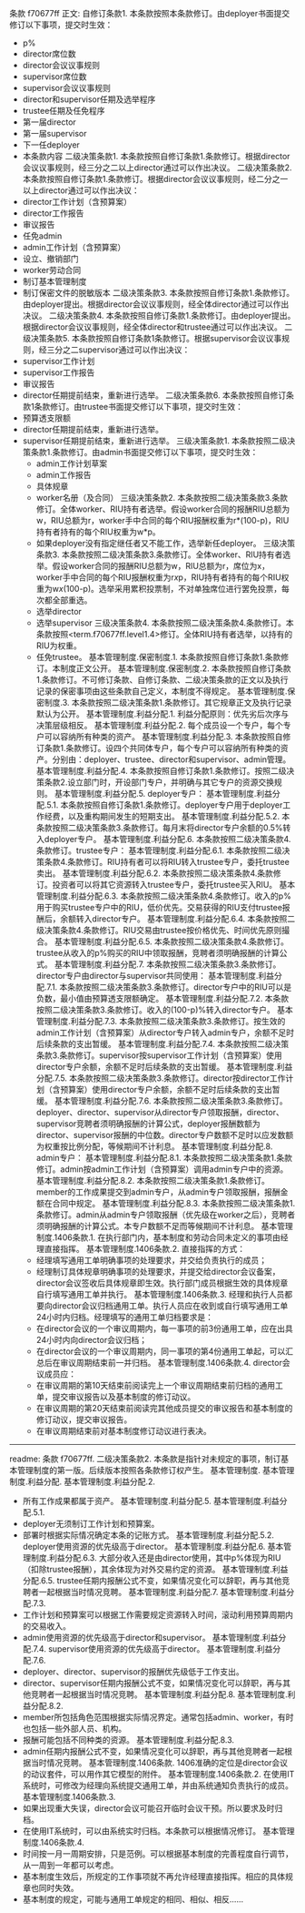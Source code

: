 条款 f70677ff 正文:
自修订条款1. 本条款按照本条款修订。由deployer书面提交修订以下事项，提交时生效：
  - p%
  - director席位数
  - director会议议事规则
  - supervisor席位数
  - supervisor会议议事规则
  - director和supervisor任期及选举程序
  - trustee任期及任免程序
  - 第一届director
  - 第一届supervisor
  - 下一任deployer
  - 本条款内容
二级决策条款1. 本条款按照自修订条款1.条款修订。根据director会议议事规则，经三分之二以上director通过可以作出决议。
二级决策条款2. 本条款按照自修订条款1.条款修订。根据director会议议事规则，经二分之一以上director通过可以作出决议：
  - director工作计划（含预算案）
  - director工作报告
  - 审议报告
  - 任免admin
  - admin工作计划（含预算案）
  - 设立、撤销部门
  - worker劳动合同
  - 制订基本管理制度
  - 制订保密文件的脱敏版本
二级决策条款3. 本条款按照自修订条款1.条款修订。由deployer提出。根据director会议议事规则，经全体director通过可以作出决议。
二级决策条款4. 本条款按照自修订条款1.条款修订。由deployer提出。根据director会议议事规则，经全体director和trustee通过可以作出决议。
二级决策条款5. 本条款按照自修订条款1条款修订。根据supervisor会议议事规则，经三分之二supervisor通过可以作出决议：
  - supervisor工作计划
  - supervisor工作报告
  - 审议报告
  - director任期提前结束，重新进行选举。
二级决策条款6. 本条款按照自修订条款1条款修订。由trustee书面提交修订以下事项，提交时生效：
- 预算透支限额
- director任期提前结束，重新进行选举。
- supervisor任期提前结束，重新进行选举。
三级决策条款1. 本条款按照二级决策条款1.条款修订。由admin书面提交修订以下事项，提交时生效：
  - admin工作计划草案
  - admin工作报告
  - 具体规章
  - worker名册（及合同）
三级决策条款2. 本条款按照二级决策条款3.条款修订。全体worker、RIU持有者选举。假设worker合同的报酬RIU总额为w，RIU总额为r，worker手中合同的每个RIU报酬权重为r*(100-p)，RIU持有者持有的每个RIU权重为w*p。 
  - 如果deployer没有指定继任者又不能工作，选举新任deployer。
三级决策条款3. 本条款按照二级决策条款3.条款修订。全体worker、RIU持有者选举。假设worker合同的报酬RIU总额为w，RIU总额为r，席位为x，worker手中合同的每个RIU报酬权重为r*x*p，RIU持有者持有的每个RIU权重为w*x*(100-p)。选举采用累积投票制，不对单独席位进行罢免投票，每次都全部重选。
  - 选举director
  - 选举supervisor
三级决策条款4. 本条款按照二级决策条款4.条款修订。本条款按照<term.f70677ff.level1.4>修订。全体RIU持有者选举，以持有的RIU为权重。
  - 任免trustee。
基本管理制度.保密制度.1. 本条款按照自修订条款1.条款修订。本制度正文公开。
基本管理制度.保密制度.2. 本条款按照自修订条款1.条款修订。不可修订条款、自修订条款、二级决策条款的正文以及执行记录的保密事项由这些条款自己定义，本制度不得规定。
基本管理制度.保密制度.3. 本条款按照二级决策条款1.条款修订。其它规章正文及执行记录默认为公开。
基本管理制度.利益分配.1. 利益分配原则：优先劣后次序与决策层级相反。
基本管理制度.利益分配.2. 每个成员设一个专户，每个专户可以容纳所有种类的资产。
基本管理制度.利益分配.3. 本条款按照自修订条款1.条款修订。设四个共同体专户，每个专户可以容纳所有种类的资产。分别由：deployer、trustee、director和supervisor、admin管理。
基本管理制度.利益分配.4. 本条款按照自修订条款1.条款修订。按照二级决策条款2.设立部门时，开设部门专户，并明确与其它专户的资源交换规则。
基本管理制度.利益分配.5. deployer专户：
基本管理制度.利益分配.5.1. 本条款按照自修订条款1.条款修订。deployer专户用于deployer工作经费，以及重构期间发生的短期支出。
基本管理制度.利益分配.5.2. 本条款按照二级决策条款3.条款修订。每月末将director专户余额的0.5%转入deployer专户。
基本管理制度.利益分配.6. 本条款按照二级决策条款4.条款修订。trustee专户：
基本管理制度.利益分配.6.1. 本条款按照二级决策条款4.条款修订。RIU持有者可以将RIU转入trustee专户，委托trustee卖出。
基本管理制度.利益分配.6.2. 本条款按照二级决策条款4.条款修订。投资者可以将其它资源转入trustee专户，委托trustee买入RIU。
基本管理制度.利益分配.6.3. 本条款按照二级决策条款4.条款修订。收入的p%用于购买trustee专户中的RIU，低价优先。交易获得的RIU支付trustee报酬后，余额转入director专户。
基本管理制度.利益分配.6.4. 本条款按照二级决策条款4.条款修订。RIU交易由trustee按价格优先、时间优先原则撮合。
基本管理制度.利益分配.6.5. 本条款按照二级决策条款4.条款修订。trustee从收入的p%购买的RIU中领取报酬，竞聘者须明确报酬的计算公式。
基本管理制度.利益分配.7. 本条款按照二级决策条款3.条款修订。director专户由director与supervisor共同使用：
基本管理制度.利益分配.7.1. 本条款按照二级决策条款3.条款修订。director专户中的RIU可以是负数，最小值由预算透支限额确定。
基本管理制度.利益分配.7.2. 本条款按照二级决策条款3.条款修订。收入的(100-p)%转入director专户。
基本管理制度.利益分配.7.3. 本条款按照二级决策条款3.条款修订。按生效的admin工作计划（含预算案）从director专户转入admin专户，余额不足时后续条款的支出暂缓。
基本管理制度.利益分配.7.4. 本条款按照二级决策条款3.条款修订。supervisor按supervisor工作计划（含预算案）使用director专户余额，余额不足时后续条款的支出暂缓。
基本管理制度.利益分配.7.5. 本条款按照二级决策条款3.条款修订。director按director工作计划（含预算案）使用director专户余额，余额不足时后续条款的支出暂缓。
基本管理制度.利益分配.7.6. 本条款按照二级决策条款3.条款修订。deployer、director、supervisor从director专户领取报酬，director、supervisor竞聘者须明确报酬的计算公式，deployer报酬数额为director、supervisor报酬的中位数。director专户数额不足时以应发数额为权重按比例分配，等候期间不计利息。
基本管理制度.利益分配.8. admin专户：
基本管理制度.利益分配.8.1. 本条款按照二级决策条款1.条款修订。admin按admin工作计划（含预算案）调用admin专户中的资源。
基本管理制度.利益分配.8.2. 本条款按照二级决策条款1.条款修订。member的工作成果提交到admin专户，从admin专户领取报酬，报酬金额在合同中规定。
基本管理制度.利益分配.8.3. 本条款按照二级决策条款1.条款修订。admin从admin专户领取报酬（优先级在worker之后），竞聘者须明确报酬的计算公式。本专户数额不足而等候期间不计利息。
基本管理制度.1406条款.1. 在执行部门内，基本制度和劳动合同未定义的事项由经理直接指挥。
基本管理制度.1406条款.2. 直接指挥的方式：
  - 经理填写通用工单明确事项的处理要求，并交给负责执行的成员；
  - 经理制订具体规章明确事项的处理要求，并提交给director会议备案，director会议签收后具体规章即生效。执行部门成员根据生效的具体规章自行填写通用工单并执行。
基本管理制度.1406条款.3. 经理和执行人员都要向director会议归档通用工单。执行人员应在收到或自行填写通用工单24小时内归档。经理填写的通用工单归档要求是：
  - 在director会议的一个审议周期内，每一事项的前3份通用工单，应在出具24小时内向director会议归档；
  - 在director会议的一个审议周期内，同一事项的第4份通用工单起，可以汇总后在审议周期结束前一并归档。
基本管理制度.1406条款.4. director会议成员应：
  - 在审议周期的第10天结束前阅读完上一个审议周期结束前归档的通用工单，提交审议报告以及基本制度的修订动议。
  - 在审议周期的第20天结束前阅读完其他成员提交的审议报告和基本制度的修订动议，提交审议报告。
  - 在审议周期结束前对基本制度修订动议进行表决。

---
readme:
条款 f70677ff. 二级决策条款2.
本条款是指针对未规定的事项，制订基本管理制度的第一版。后续版本按照各条款修订权产生。
基本管理制度.
基本管理制度.利益分配.
基本管理制度.利益分配.2.
- 所有工作成果都属于资产。
基本管理制度.利益分配.5.
基本管理制度.利益分配.5.1.
- deployer无须制订工作计划和预算案。
- 部署时根据实际情况确定本条的记账方式。
基本管理制度.利益分配.5.2.
deployer使用资源的优先级高于director。
基本管理制度.利益分配.6.
基本管理制度.利益分配.6.3.
大部分收入还是由director使用，其中p%体现为RIU（扣除trustee报酬），其余体现为对外交易约定的资源。
基本管理制度.利益分配.6.5.
trustee任期内报酬公式不变，如果情况变化可以辞职，再与其他竞聘者一起根据当时情况竞聘。
基本管理制度.利益分配.7.
基本管理制度.利益分配.7.3.
- 工作计划和预算案可以根据工作需要规定资源转入时间，滚动利用预算周期内的交易收入。
- admin使用资源的优先级高于director和supervisor。
基本管理制度.利益分配.7.4.
supervisor使用资源的优先级高于director。
基本管理制度.利益分配.7.6.
- deployer、director、supervisor的报酬优先级低于工作支出。
- director、supervisor任期内报酬公式不变，如果情况变化可以辞职，再与其他竞聘者一起根据当时情况竞聘。
基本管理制度.利益分配.8.
基本管理制度.利益分配.8.2.
- member所包括角色范围根据实际情况界定。通常包括admin、worker，有时也包括一些外部人员、机构。
- 报酬可能包括不同种类的资源。
基本管理制度.利益分配.8.3.
- admin任期内报酬公式不变，如果情况变化可以辞职，再与其他竞聘者一起根据当时情况竞聘。
基本管理制度.1406条款.
1406准确的定位是director会议的动议套件，可以用作其它模型的附件。 ​​​
基本管理制度.1406条款.2.
在使用IT系统时，可修改为经理向系统提交通用工单，并由系统通知负责执行的成员。
基本管理制度.1406条款.3.
- 如果出现重大失误，director会议可能召开临时会议干预。所以要求及时归档。
- 在使用IT系统时，可以由系统实时归档。本条款可以根据情况修订。
基本管理制度.1406条款.4.
- 时间按一月一周期安排，只是范例。可以根据基本制度的完善程度自行调节，从一周到一年都可以考虑。
- 基本制度生效后，所规定的工作事项就不再允许经理直接指挥。相应的具体规章也同时失效。
- 基本制度的规定，可能与通用工单规定的相同、相似、相反......

